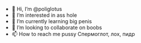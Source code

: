 - 👋 Hi, I’m @poliglotus
- 👀 I’m interested in ass hole
- 🌱 I’m currently learning big penis
- 💞️ I’m looking to collaborate on boobs
- 📫 How to reach me pussy 
Спермоглот, лох, пидр
<!---
poliglotus/poliglotus is a ✨ special ✨ repository because its `README.md` (this file) appears on your GitHub profile.
You can click the Preview link to take a look at your changes.
--->
